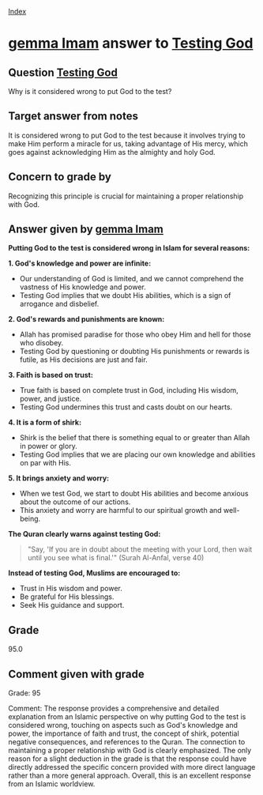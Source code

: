 
[Index](../../index.md)
# [gemma Imam](../../answering_models/gemma_Imam.md) answer to [Testing God](../../questions/Testing_God.md)

## Question [Testing God](../../questions/Testing_God.md)
Why is it considered wrong to put God to the test?

## Target answer from notes
It is considered wrong to put God to the test because it involves trying to make Him perform a miracle for us, taking advantage of His mercy, which goes against acknowledging Him as the almighty and holy God.

## Concern to grade by
Recognizing this principle is crucial for maintaining a proper relationship with God.

## Answer given by [gemma Imam](../../answering_models/gemma_Imam.md)
**Putting God to the test is considered wrong in Islam for several reasons:**

**1. God's knowledge and power are infinite:**

* Our understanding of God is limited, and we cannot comprehend the vastness of His knowledge and power.
* Testing God implies that we doubt His abilities, which is a sign of arrogance and disbelief.

**2. God's rewards and punishments are known:**

* Allah has promised paradise for those who obey Him and hell for those who disobey.
* Testing God by questioning or doubting His punishments or rewards is futile, as His decisions are just and fair.

**3. Faith is based on trust:**

* True faith is based on complete trust in God, including His wisdom, power, and justice.
* Testing God undermines this trust and casts doubt on our hearts.

**4. It is a form of shirk:**

* Shirk is the belief that there is something equal to or greater than Allah in power or glory.
* Testing God implies that we are placing our own knowledge and abilities on par with His.

**5. It brings anxiety and worry:**

* When we test God, we start to doubt His abilities and become anxious about the outcome of our actions.
* This anxiety and worry are harmful to our spiritual growth and well-being.

**The Quran clearly warns against testing God:**

> "Say, 'If you are in doubt about the meeting with your Lord, then wait until you see what is final.'" (Surah Al-Anfal, verse 40)

**Instead of testing God, Muslims are encouraged to:**

* Trust in His wisdom and power.
* Be grateful for His blessings.
* Seek His guidance and support.

## Grade
95.0

## Comment given with grade
Grade: 95

Comment: The response provides a comprehensive and detailed explanation from an Islamic perspective on why putting God to the test is considered wrong, touching on aspects such as God's knowledge and power, the importance of faith and trust, the concept of shirk, potential negative consequences, and references to the Quran. The connection to maintaining a proper relationship with God is clearly emphasized. The only reason for a slight deduction in the grade is that the response could have directly addressed the specific concern provided with more direct language rather than a more general approach. Overall, this is an excellent response from an Islamic worldview.
